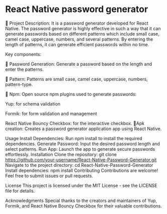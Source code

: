 #  React Native password generator

🔐 Project Description: It is a password generator developed for React Native. The password generator is highly effective in such a way that it can generate passwords based on different patterns which include small case, camel case, uppercase, numbers, and several patterns. By entering the length of patterns, it can generate efficient passwords within no time. 

Key components: 

🔑 Password Generation: Generate a password based on the length and enter the patterns. 

🔄 Pattern: Patterns are small case, camel case, uppercase, numbers, pattern-type. 

🧩 Npm: Open source npm plugins used to generate passwords: 

Yup: for schema validation 

Formik: for form validation and management 


React Native Bouncy Checkbox: for the interactive checkbox.
📱Apk creation: Creates a password generator application app using React Native. 

Usage
Install Dependencies: Run npm install to install the required dependencies.
Generate Password: Input the desired password length and select patterns.
Run App: Launch the app to generate secure passwords effortlessly.
Installation
Clone the repository: git clone https://github.com/your-username/React-Native-Password-Generator.git
Navigate to the project directory: cd React-Native-Password-Generator
Install dependencies: npm install
Contributing
Contributions are welcome! Feel free to submit issues or pull requests.

License
This project is licensed under the MIT License - see the LICENSE file for details.

Acknowledgments
Special thanks to the creators and maintainers of Yup, Formik, and React Native Bouncy Checkbox for their valuable contributions.
